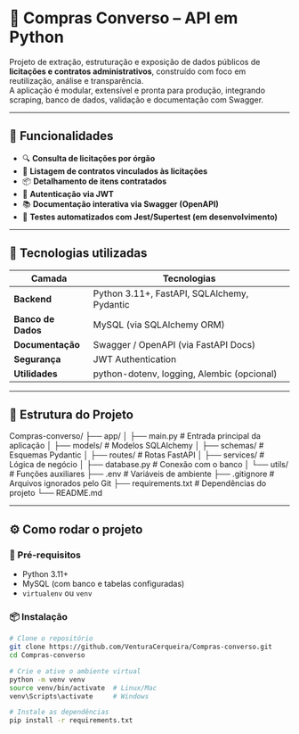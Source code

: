 # 🛒 Compras Converso – API em Python

Projeto de extração, estruturação e exposição de dados públicos de **licitações e contratos administrativos**, construído com foco em reutilização, análise e transparência.  
A aplicação é modular, extensível e pronta para produção, integrando scraping, banco de dados, validação e documentação com Swagger.

---

## 📌 Funcionalidades

- 🔍 **Consulta de licitações por órgão**
- 📄 **Listagem de contratos vinculados às licitações**
- 📦 **Detalhamento de itens contratados**
- 🔐 **Autenticação via JWT**
- 📚 **Documentação interativa via Swagger (OpenAPI)**
- 🧪 **Testes automatizados com Jest/Supertest (em desenvolvimento)**

---

## 🚀 Tecnologias utilizadas

| Camada         | Tecnologias                                       |
|----------------|---------------------------------------------------|
| **Backend**    | Python 3.11+, FastAPI, SQLAlchemy, Pydantic       |
| **Banco de Dados** | MySQL (via SQLAlchemy ORM)                  |
| **Documentação** | Swagger / OpenAPI (via FastAPI Docs)           |
| **Segurança**  | JWT Authentication                                |
| **Utilidades** | python-dotenv, logging, Alembic (opcional)        |

---

## 📁 Estrutura do Projeto
Compras-converso/
├── app/
│ ├── main.py # Entrada principal da aplicação
│ ├── models/ # Modelos SQLAlchemy
│ ├── schemas/ # Esquemas Pydantic
│ ├── routes/ # Rotas FastAPI
│ ├── services/ # Lógica de negócio
│ ├── database.py # Conexão com o banco
│ └── utils/ # Funções auxiliares
├── .env # Variáveis de ambiente
├── .gitignore # Arquivos ignorados pelo Git
├── requirements.txt # Dependências do projeto
└── README.md


---

## ⚙️ Como rodar o projeto

### 🔧 Pré-requisitos

- Python 3.11+
- MySQL (com banco e tabelas configuradas)
- `virtualenv` ou `venv`

### 📦 Instalação

```bash
# Clone o repositório
git clone https://github.com/VenturaCerqueira/Compras-converso.git
cd Compras-converso

# Crie e ative o ambiente virtual
python -m venv venv
source venv/bin/activate  # Linux/Mac
venv\Scripts\activate     # Windows

# Instale as dependências
pip install -r requirements.txt
